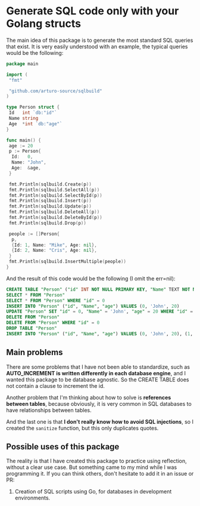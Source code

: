 # Generate SQL code only with your Golang structs

The main idea of this package is to generate the most standard SQL queries that exist. It is very easily understood with an example, the typical queries would be the following:

```go
package main

import (
 "fmt"

 "github.com/arturo-source/sqlbuild"
)

type Person struct {
 Id   int `db:"id"`
 Name string
 Age  *int `db:"age"`
}

func main() {
 age := 20
 p := Person{
  Id:   0,
  Name: "John",
  Age:  &age,
 }

 fmt.Println(sqlbuild.Create(p))
 fmt.Println(sqlbuild.SelectAll(p))
 fmt.Println(sqlbuild.SelectById(p))
 fmt.Println(sqlbuild.Insert(p))
 fmt.Println(sqlbuild.Update(p))
 fmt.Println(sqlbuild.DeleteAll(p))
 fmt.Println(sqlbuild.DeleteById(p))
 fmt.Println(sqlbuild.Drop(p))

 people := []Person{
  p,
  {Id: 1, Name: "Mike", Age: nil},
  {Id: 2, Name: "Cris", Age: nil},
 }
 fmt.Println(sqlbuild.InsertMultiple(people))
}
```

And the result of this code would be the following (I omit the err=nil):

```sql
CREATE TABLE "Person" ("id" INT NOT NULL PRIMARY KEY, "Name" TEXT NOT NULL, "age" INT)
SELECT * FROM "Person"
SELECT * FROM "Person" WHERE "id" = 0
INSERT INTO "Person" ("id", "Name", "age") VALUES (0, 'John', 20)
UPDATE "Person" SET "id" = 0, "Name" = 'John', "age" = 20 WHERE "id" = 0
DELETE FROM "Person"
DELETE FROM "Person" WHERE "id" = 0
DROP TABLE "Person"
INSERT INTO "Person" ("id", "Name", "age") VALUES (0, 'John', 20), (1, 'Mike', null), (2, 'Cris', null)
```

## Main problems

There are some problems that I have not been able to standardize, such as **AUTO_INCREMENT is written differently in each database engine**, and I wanted this package to be database agnostic. So the CREATE TABLE does not contain a clause to increment the id.

Another problem that I'm thinking about how to solve is **references between tables**, because obviously, it is very common in SQL databases to have relationships between tables.

And the last one is that **I don't really know how to avoid SQL injections**, so I created the `sanitize` function, but this only duplicates quotes.

## Possible uses of this package

The reality is that I have created this package to practice using reflection, without a clear use case. But something came to my mind while I was programming it. If you can think others, don't hesitate to add it in an issue or PR:

1. Creation of SQL scripts using Go, for databases in development environments.
